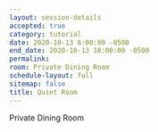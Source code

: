 ```yaml
---
layout: session-details
accepted: true
category: tutorial
date: 2020-10-13 8:00:00 -0500
end_date: 2020-10-13 18:00:00 -0500
permalink:
room: Private Dining Room
schedule-layout: full
sitemap: false
title: Quiet Room
---
```

Private Dining Room

